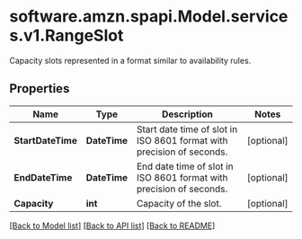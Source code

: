 # software.amzn.spapi.Model.services.v1.RangeSlot
Capacity slots represented in a format similar to availability rules.

## Properties

Name | Type | Description | Notes
------------ | ------------- | ------------- | -------------
**StartDateTime** | **DateTime** | Start date time of slot in ISO 8601 format with precision of seconds. | [optional] 
**EndDateTime** | **DateTime** | End date time of slot in ISO 8601 format with precision of seconds. | [optional] 
**Capacity** | **int** | Capacity of the slot. | [optional] 

[[Back to Model list]](../README.md#documentation-for-models) [[Back to API list]](../README.md#documentation-for-api-endpoints) [[Back to README]](../README.md)

